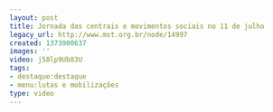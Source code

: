 ```yaml
---
layout: post
title: Jornada das centrais e movimentos sociais no 11 de julho
legacy_url: http://www.mst.org.br/node/14997
created: 1373900637
images: ''
video: j58lp9Ub83U
tags:
- destaque:destaque
- menu:lutas e mobilizações
type: video
---
```

<p>&nbsp;</p><p style="text-align: center;"><object data="http://www.youtube.com/v/j58lp9Ub83U" type="application/x-shockwave-flash" height="500" width="500"><param name="src" value="http://www.youtube.com/v/j58lp9Ub83U"><param name="align" value="bottom"></object></p>
